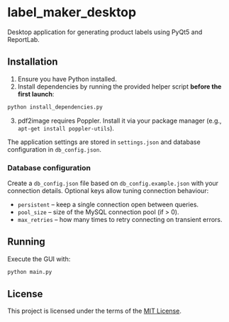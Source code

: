 # label_maker_desktop

Desktop application for generating product labels using PyQt5 and ReportLab.

## Installation

1. Ensure you have Python installed.
2. Install dependencies by running the provided helper script **before the first launch**:

```bash
python install_dependencies.py
```

3. pdf2image requires Poppler. Install it via your package manager (e.g., `apt-get install poppler-utils`).

The application settings are stored in `settings.json` and database
configuration in `db_config.json`.

### Database configuration

Create a `db_config.json` file based on `db_config.example.json` with your
connection details. Optional keys allow tuning connection behaviour:

* `persistent` – keep a single connection open between queries.
* `pool_size` – size of the MySQL connection pool (if > 0).
* `max_retries` – how many times to retry connecting on transient errors.

## Running

Execute the GUI with:

```bash
python main.py
```

## License

This project is licensed under the terms of the [MIT License](LICENSE).
